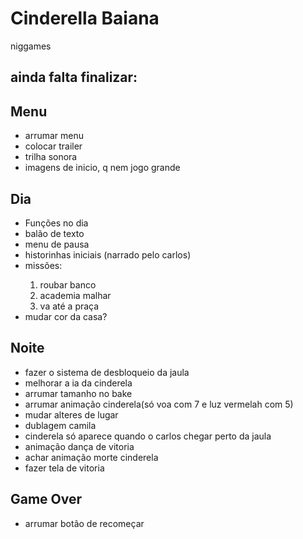# Cinderella Baiana
<p> niggames </p>
<h2> ainda falta finalizar: </h2>


<h2> Menu </h2>
<ul>
    <li>arrumar menu</li>
    <li>colocar trailer</li>
    <li>trilha sonora</li>
    <li>imagens de inicio, q nem jogo grande</li>
</ul>

<h2> Dia </h2>
<ul>
    <li>Funções no dia</li>
    <li>balão de texto</li>
    <li>menu de pausa</li>
    <li>historinhas iniciais (narrado pelo carlos)</li>
    <li>missões:</li>
        <ol>
            <li>roubar banco</li>
            <li>academia malhar</li>
            <li>va até a praça</li>
        </ol>
    <li>mudar cor da casa?</li>
</ul>

<h2> Noite </h2>
<ul>
    <li>fazer o sistema de desbloqueio da jaula</li>
    <li>melhorar a ia da cinderela</li>
    <li>arrumar tamanho no bake</li>
    <li>arrumar animação cinderela(só voa com 7 e luz vermelah com 5)</li>
    <li>mudar alteres de lugar</li>
    <li>dublagem camila</li>
    <li>cinderela só aparece quando o carlos chegar perto da jaula</li>
    <li>animação dança de vitoria</li>
    <li>achar animação morte cinderela</li>
    <li>fazer tela de vitoria</li>
</ul>

<h2> Game Over </h2>
<ul>
    <li>arrumar botão de recomeçar</li>
</ul>
